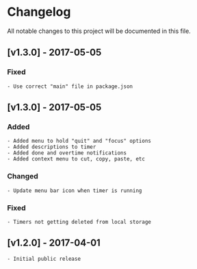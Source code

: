# Changelog
All notable changes to this project will be documented in this file.

## [v1.3.0] - 2017-05-05
### Fixed
    - Use correct "main" file in package.json

## [v1.3.0] - 2017-05-05
### Added
    - Added menu to hold "quit" and "focus" options
    - Added descriptions to timer
    - Added done and overtime notifications
    - Added context menu to cut, copy, paste, etc

### Changed
    - Update menu bar icon when timer is running

### Fixed
    - Timers not getting deleted from local storage

## [v1.2.0] - 2017-04-01
    - Initial public release
